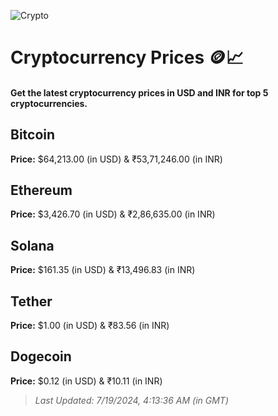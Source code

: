 
![Crypto](https://www.techguide.com.au/wp-content/uploads/2020/11/crypto3.jpeg)

# Cryptocurrency Prices 🪙📈

#### Get the latest cryptocurrency prices in USD and INR for top 5 cryptocurrencies.

## Bitcoin

**Price:** $64,213.00 (in USD) & ₹53,71,246.00 (in INR)

## Ethereum

**Price:** $3,426.70 (in USD) & ₹2,86,635.00 (in INR)

## Solana

**Price:** $161.35 (in USD) & ₹13,496.83 (in INR)

## Tether

**Price:** $1.00 (in USD) & ₹83.56 (in INR)

## Dogecoin

**Price:** $0.12 (in USD) & ₹10.11 (in INR)

> _Last Updated: 7/19/2024, 4:13:36 AM (in GMT)_
